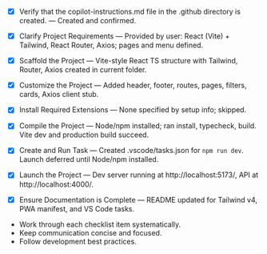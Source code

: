 - [x] Verify that the copilot-instructions.md file in the .github directory is created. — Created and confirmed.

- [x] Clarify Project Requirements — Provided by user: React (Vite) + Tailwind, React Router, Axios; pages and menu defined.

- [x] Scaffold the Project — Vite-style React TS structure with Tailwind, Router, Axios created in current folder.

- [x] Customize the Project — Added header, footer, routes, pages, filters, cards, Axios client stub.

- [x] Install Required Extensions — None specified by setup info; skipped.

- [x] Compile the Project — Node/npm installed; ran install, typecheck, build. Vite dev and production build succeed.

- [x] Create and Run Task — Created .vscode/tasks.json for `npm run dev`. Launch deferred until Node/npm installed.

- [x] Launch the Project — Dev server running at http://localhost:5173/, API at http://localhost:4000/.

- [x] Ensure Documentation is Complete — README updated for Tailwind v4, PWA manifest, and VS Code tasks.
- Work through each checklist item systematically.
- Keep communication concise and focused.
- Follow development best practices.
